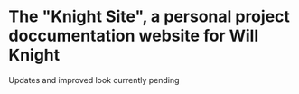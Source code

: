# The "Knight Site", a personal project doccumentation website for Will Knight

Updates and improved look currently pending
